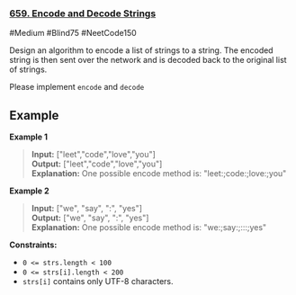 ### [659. Encode and Decode Strings](https://neetcode.io/problems/string-encode-and-decode)

#Medium #Blind75 #NeetCode150

Design an algorithm to encode a list of strings to a string. The encoded string is then sent over the network and is decoded back to the original list of strings.

Please implement `encode` and `decode`

## Example

**Example 1**

> **Input:** ["leet","code","love","you"]  
> **Output:** ["leet","code","love","you"]  
> **Explanation:** One possible encode method is: "leet:;code:;love:;you"

**Example 2**

> **Input:** ["we", "say", ":", "yes"]  
> **Output:** ["we", "say", ":", "yes"]  
> **Explanation:** One possible encode method is: "we:;say:;:::;yes"

**Constraints:**

- `0 <= strs.length < 100`
- `0 <= strs[i].length < 200`
- `strs[i]` contains only UTF-8 characters.
